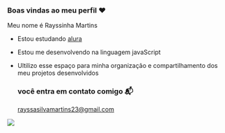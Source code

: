 ### Boas vindas ao meu perfil ❤

Meu nome é Rayssinha Martins

- Estou estudando [alura](https://www.alura.com.br)
- Estou me desenvolvendo na linguagem javaScript
- Ultilizo esse espaço para minha organização e compartilhamento dos meu projetos desenvolvidos

  ### você entra em contato comigo 📬

  rayssasilvamartins23@gmail.com

![](https://media1.tenor.com/m/mWI9tntXmNQAAAAC/moana.gif)
  
